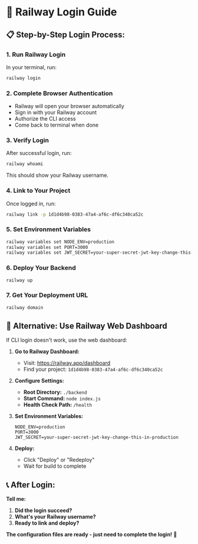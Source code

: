 # 🔐 Railway Login Guide

## 📋 **Step-by-Step Login Process:**

### **1. Run Railway Login**
In your terminal, run:
```bash
railway login
```

### **2. Complete Browser Authentication**
- Railway will open your browser automatically
- Sign in with your Railway account
- Authorize the CLI access
- Come back to terminal when done

### **3. Verify Login**
After successful login, run:
```bash
railway whoami
```
This should show your Railway username.

### **4. Link to Your Project**
Once logged in, run:
```bash
railway link -p 1d1d4b98-0383-47a4-af6c-df6c340ca52c
```

### **5. Set Environment Variables**
```bash
railway variables set NODE_ENV=production
railway variables set PORT=3000
railway variables set JWT_SECRET=your-super-secret-jwt-key-change-this-in-production
```

### **6. Deploy Your Backend**
```bash
railway up
```

### **7. Get Your Deployment URL**
```bash
railway domain
```

## 🎯 **Alternative: Use Railway Web Dashboard**

If CLI login doesn't work, use the web dashboard:

1. **Go to Railway Dashboard:**
   - Visit: https://railway.app/dashboard
   - Find your project: `1d1d4b98-0383-47a4-af6c-df6c340ca52c`

2. **Configure Settings:**
   - **Root Directory:** `./backend`
   - **Start Command:** `node index.js`
   - **Health Check Path:** `/health`

3. **Set Environment Variables:**
   ```
   NODE_ENV=production
   PORT=3000
   JWT_SECRET=your-super-secret-jwt-key-change-this-in-production
   ```

4. **Deploy:**
   - Click "Deploy" or "Redeploy"
   - Wait for build to complete

## 📞 **After Login:**

**Tell me:**
1. **Did the login succeed?**
2. **What's your Railway username?**
3. **Ready to link and deploy?**

**The configuration files are ready - just need to complete the login!** 🚀
